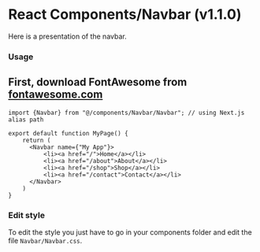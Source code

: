 # React Components/Navbar (v1.1.0)
Here is a presentation of the navbar.

### Usage

## First, download FontAwesome from [fontawesome.com](https://use.fontawesome.com/releases/v6.4.2/fontawesome-free-6.4.2-web.zip)

```tsx
import {Navbar} from "@/components/Navbar/Navbar"; // using Next.js alias path

export default function MyPage() {
    return (
      <Navbar name={"My App"}>
          <li><a href="/">Home</a></li>
          <li><a href="/about">About</a></li>
          <li><a href="/shop">Shop</a></li>
          <li><a href="/contact">Contact</a></li>
      </Navbar>
    )
}
```

### Edit style
To edit the style you just have to go in your components folder and edit the file `Navbar/Navbar.css`.